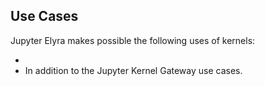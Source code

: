 ## Use Cases

Jupyter Elyra makes possible the following uses of kernels:

* 
* In addition to the Jupyter Kernel Gateway use cases.
